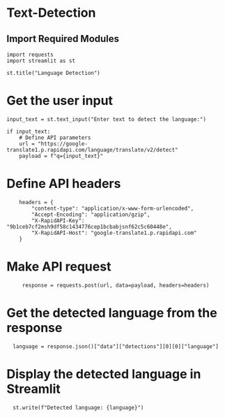 # Text-Detection

## Import Required Modules

    import requests
    import streamlit as st

    st.title("Language Detection")

# Get the user input
    input_text = st.text_input("Enter text to detect the language:")

    if input_text:
        # Define API parameters
        url = "https://google-translate1.p.rapidapi.com/language/translate/v2/detect"
        payload = f"q={input_text}"

# Define API headers
        headers = {
            "content-type": "application/x-www-form-urlencoded",
            "Accept-Encoding": "application/gzip",
            "X-RapidAPI-Key": "9b1ceb7cf2msh9df58c1434776cep1bcbabjsnf62c5c60448e",
            "X-RapidAPI-Host": "google-translate1.p.rapidapi.com"
        }

# Make API request
         response = requests.post(url, data=payload, headers=headers)

# Get the detected language from the response
      language = response.json()["data"]["detections"][0][0]["language"]

# Display the detected language in Streamlit
      st.write(f"Detected language: {language}")
